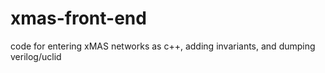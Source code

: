 xmas-front-end
==============

code for entering xMAS networks as c++, adding invariants, and dumping verilog/uclid